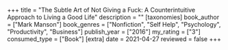 +++
title = "The Subtle Art of Not Giving a Fuck: A Counterintuitive Approach to Living a Good Life"
description = ""
[taxonomies]
book_author = ["Mark Manson"] 
book_genres = ["Nonfiction", "Self Help", "Psychology", "Productivity", "Business"]
publish_year = ["2016"]
my_rating = ["3"]
consumed_type = ["Book"]
[extra]
date = 2021-04-27
reviewed = false
+++
